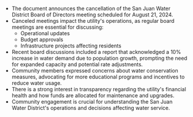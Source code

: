 - The document announces the cancellation of the San Juan Water District Board of Directors meeting scheduled for August 21, 2024.
- Canceled meetings impact the utility's operations, as regular board meetings are essential for discussing:
  - Operational updates
  - Budget approvals
  - Infrastructure projects affecting residents
- Recent board discussions included a report that acknowledged a 10% increase in water demand due to population growth, prompting the need for expanded capacity and potential rate adjustments.
- Community members expressed concerns about water conservation measures, advocating for more educational programs and incentives to reduce water usage.
- There is a strong interest in transparency regarding the utility's financial health and how funds are allocated for maintenance and upgrades.
- Community engagement is crucial for understanding the San Juan Water District's operations and decisions affecting water service.
